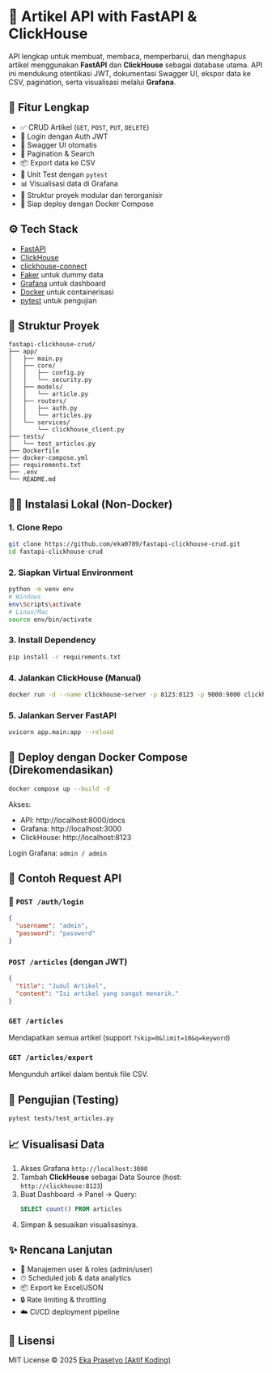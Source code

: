 # 📰 Artikel API with FastAPI & ClickHouse

API lengkap untuk membuat, membaca, memperbarui, dan menghapus artikel menggunakan **FastAPI** dan **ClickHouse** sebagai database utama. API ini mendukung otentikasi JWT, dokumentasi Swagger UI, ekspor data ke CSV, pagination, serta visualisasi melalui **Grafana**.


## 🚀 Fitur Lengkap

- ✅ CRUD Artikel (`GET`, `POST`, `PUT`, `DELETE`)
- 🔐 Login dengan Auth JWT
- 📄 Swagger UI otomatis
- 🔁 Pagination & Search
- 📦 Export data ke CSV
- 🧪 Unit Test dengan `pytest`
- 📊 Visualisasi data di Grafana
- 🔧 Struktur proyek modular dan terorganisir
- 🐳 Siap deploy dengan Docker Compose


## ⚙️ Tech Stack

- [FastAPI](https://fastapi.tiangolo.com/)
- [ClickHouse](https://clickhouse.com/)
- [clickhouse-connect](https://pypi.org/project/clickhouse-connect/)
- [Faker](https://faker.readthedocs.io/en/master/) untuk dummy data
- [Grafana](https://grafana.com/) untuk dashboard
- [Docker](https://www.docker.com/) untuk containerisasi
- [pytest](https://docs.pytest.org/) untuk pengujian


## 📁 Struktur Proyek

```
fastapi-clickhouse-crud/
├── app/
│   ├── main.py
│   ├── core/
│   │   ├── config.py
│   │   └── security.py
│   ├── models/
│   │   └── article.py
│   ├── routers/
│   │   ├── auth.py
│   │   └── articles.py
│   └── services/
│       └── clickhouse_client.py
├── tests/
│   └── test_articles.py
├── Dockerfile
├── docker-compose.yml
├── requirements.txt
├── .env
└── README.md
```


## 🧑‍💻 Instalasi Lokal (Non-Docker)

### 1. Clone Repo

```bash
git clone https://github.com/eka0789/fastapi-clickhouse-crud.git
cd fastapi-clickhouse-crud
```

### 2. Siapkan Virtual Environment

```bash
python -m venv env
# Windows
env\Scripts\activate
# Linux/Mac
source env/bin/activate
```

### 3. Install Dependency

```bash
pip install -r requirements.txt
```

### 4. Jalankan ClickHouse (Manual)

```bash
docker run -d --name clickhouse-server -p 8123:8123 -p 9000:9000 clickhouse/clickhouse-server
```

### 5. Jalankan Server FastAPI

```bash
uvicorn app.main:app --reload
```


## 🐳 Deploy dengan Docker Compose (Direkomendasikan)

```bash
docker compose up --build -d
```

Akses:
- API: http://localhost:8000/docs
- Grafana: http://localhost:3000
- ClickHouse: http://localhost:8123

Login Grafana: `admin / admin`


## 🧪 Contoh Request API

### 🔐 `POST /auth/login`
```json
{
  "username": "admin",
  "password": "password"
}
```

### `POST /articles` (dengan JWT)
```json
{
  "title": "Judul Artikel",
  "content": "Isi artikel yang sangat menarik."
}
```

### `GET /articles`
Mendapatkan semua artikel (support `?skip=0&limit=10&q=keyword`)

### `GET /articles/export`
Mengunduh artikel dalam bentuk file CSV.


## 🧪 Pengujian (Testing)

```bash
pytest tests/test_articles.py
```


## 📈 Visualisasi Data

1. Akses Grafana `http://localhost:3000`
2. Tambah **ClickHouse** sebagai Data Source (host: `http://clickhouse:8123`)
3. Buat Dashboard → Panel → Query: 
   ```sql
   SELECT count() FROM articles
   ```
4. Simpan & sesuaikan visualisasinya.


## ✨ Rencana Lanjutan

- 🔐 Manajemen user & roles (admin/user)
- ⏱ Scheduled job & data analytics
- 📦 Export ke Excel/JSON
- 🔒 Rate limiting & throttling
- ☁️ CI/CD deployment pipeline


## 📄 Lisensi

MIT License © 2025 [Eka Prasetyo (Aktif Koding)](https://github.com/eka0789)

